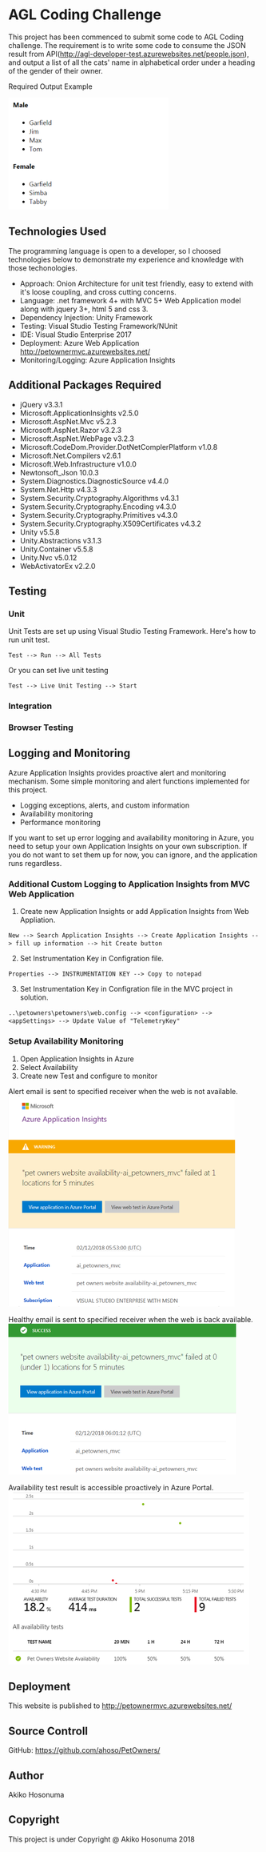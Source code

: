  # AGL Coding Challenge

This project has been commenced to submit some code to AGL Coding challenge.
The requirement is to write some code to consume the JSON result from API(http://agl-developer-test.azurewebsites.net/people.json), and output a list of all the cats' name in alphabetical order under a heading of the gender of their owner.

Required Output Example

![Output Example](ReadMeImages/WebScreenShot.PNG)

## Technologies Used

The programming language is open to a developer, so I choosed technologies below to demonstrate my experience and knowledge with those techonologies.

* Approach: Onion Architecture for unit test friendly, easy to extend with it's loose coupling, and cross cutting concerns.
* Language: .net framework 4+ with MVC 5+ Web Application model along with jquery 3+, html 5 and css 3. 
* Dependency Injection: Unity Framework
* Testing: Visual Studio Testing Framework/NUnit
* IDE: Visual Studio Enterprise 2017
* Deployment: Azure Web Application http://petownermvc.azurewebsites.net/
* Monitoring/Logging: Azure Application Insights

## Additional Packages Required

* jQuery v3.3.1
* Microsoft.ApplicationInsights v2.5.0
* Microsoft.AspNet.Mvc v5.2.3
* Microsoft.AspNet.Razor v3.2.3
* Microsoft.AspNet.WebPage v3.2.3
* Microsoft.CodeDom.Provider.DotNetComplerPlatform v1.0.8
* Microsoft.Net.Compilers v2.6.1
* Microsoft.Web.Infrastructure v1.0.0
* Newtonsoft_Json 10.0.3
* System.Diagnostics.DiagnosticSource v4.4.0
* System.Net.Http v4.3.3
* System.Security.Cryptography.Algorithms v4.3.1
* System.Security.Cryptography.Encoding v4.3.0
* System.Security.Cryptography.Primitives v4.3.0
* System.Security.Cryptography.X509Certificates v4.3.2
* Unity v5.5.8
* Unity.Abstractions v3.1.3
* Unity.Container v5.5.8
* Unity.Nvc v5.0.12
* WebActivatorEx v2.2.0

## Testing

### Unit
Unit Tests are set up using Visual Studio Testing Framework.
Here's how to run unit test.
```
Test --> Run --> All Tests
```
Or you can set live unit testing
```
Test --> Live Unit Testing --> Start
```

### Integration
### Browser Testing

## Logging and Monitoring

Azure Application Insights provides proactive alert and monitoring mechanism.
Some simple monitoring and alert functions implemented for this project.

* Logging exceptions, alerts, and custom information
* Availability monitoring
* Performance monitoring

If you want to set up error logging and availability monitoring in Azure, you need to setup your own Application Insights on your own subscription. If you do not want to set them up for now, you can ignore, and the application runs regardless.

### Additional Custom Logging to Application Insights from MVC Web Application

1. Create new Application Insights or add Application Insights from Web Appliation.
```
New --> Search Application Insights --> Create Application Insights --> fill up information --> hit Create button 
```
2. Set Instrumentation Key in Configration file.
```
Properties --> INSTRUMENTATION KEY --> Copy to notepad
```
3. Set Instrumentation Key in Configration file in the MVC project in solution.
```
..\petowners\petowners\web.config --> <configuration> --> <appSettings> --> Update Value of "TelemetryKey"
```

### Setup Availability Monitoring

1. Open Application Insights in Azure
2. Select Availability
3. Create new Test and configure to monitor

Alert email is sent to specified receiver when the web is not available.
![Alert Email](ReadMeImages/AlertEmailSample.PNG)

Healthy email is sent to specified receiver when the web is back available.
![Healthy Email](ReadMeImages/HealthyEmailSample.PNG)

Availability test result is accessible proactively in Azure Portal.
![Availability Monitoring](ReadMeImages/AvailabilityMonitoringSummary.PNG)

## Deployment

This website is published to http://petownermvc.azurewebsites.net/

## Source Controll

GitHub: https://github.com/ahoso/PetOwners/

## Author

Akiko Hosonuma

## Copyright

This project is under Copyright @ Akiko Hosonuma 2018


